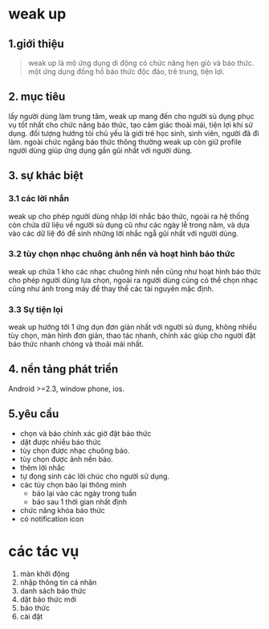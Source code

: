 # weak up
## 1.giới thiệu
> weak up là mộ ứng dụng di động có chức năng hẹn giò và báo thức. một ứng dụng đồng hồ báo thức độc đáo, trẻ trung, tiện lợi.
## 2. mục tiêu
lấy người dùng làm trung tâm, weak up mang đến cho người sủ dụng phục vụ tốt nhất cho chức năng báo thức, tạo cảm giác thoải mái, tiện lợi khi sử dụng. đối tượng hướng tói chủ yếu là giới trẻ học sinh, sinh viên, người đã đi làm. ngoài chức ngăng báo thức thông thường weak up còn giữ profile người dùng giúp ứng dụng gần gũi nhất với người dùng.
## 3. sự khác biệt
### 3.1 các lời nhắn
weak up cho phép người dùng nhập lời nhắc báo thức, ngoài ra hệ thống còn chứa dữ liệu về người sủ dụng cũ  như các ngày lễ trong năm, và dựa vào các dữ liệ đó để sinh những lời nhắc ngẫ gũi nhất với người dùng.
### 3.2 tùy chọn nhạc chuông ảnh nền và hoạt hình báo thức
weak up chứa 1 kho các nhạc chuông hình nền cũng như hoạt hình báo thức cho phép người dùng lựa chọn, ngoài ra người dùng cũng có thể chọn nhạc cũng như ảnh trong máy để thay thế các tài nguyên mặc định.
### 3.3 Sự tiện lọi
weak up hướng tới 1 ứng dụn đơn giản nhất với người sủ dụng, không nhiều tùy chọn, màn hình đơn giản, thao tác nhanh, chính xác giúp cho người đặt báo thức nhanh chóng và thoải mái nhất.
## 4. nền tảng phát triển
Android >=2.3, window phone, ios. 
## 5.yêu cầu
* chọn và báo chính xác giờ đặt báo thức
* dặt được nhiều báo thức
* tùy chọn được nhạc chuông báo.
* tùy chọn được ảnh nền báo.
* thêm lời nhắc
* tự đọng sinh các lời chúc cho người sử dụng.
* các tùy chọn báo lại thông minh
    * báo lại vào các ngày trong tuần
    * báo sau 1 thời gian nhất định
* chức năng khóa báo thức
* có notification icon
# các tác vụ
1. màn khởi động
2. nhập thông tin cá nhân 
3. danh sách báo thức
4. dặt báo thức mới
5. báo thức
6. cài đặt
